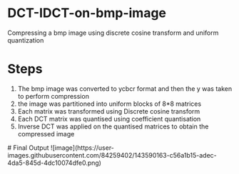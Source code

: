 # DCT-IDCT-on-bmp-image
Compressing a bmp image using discrete cosine transform and uniform quantization

# Steps
<ol>
  <li>The bmp image was converted to ycbcr format and then the y was taken to perform compression</li>
  <li>the image was partitioned into uniform blocks of 8*8 matrices</li>
  <li>Each matrix was transformed using Discrete cosine transform</li>
  <li>Each DCT matrix was quantised using coefficient quantisation</li>
  <li>Inverse DCT was applied on the quantised matrices to obtain the compressed image</l>
 </ol>
 # Final Output
 ![image](https://user-images.githubusercontent.com/84259402/143590163-c56a1b15-adec-4da5-845d-4dc10074dfe0.png)


